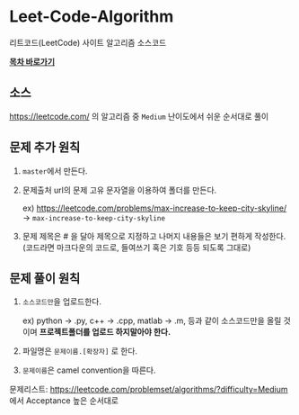 # Leet-Code-Algorithm
리트코드(LeetCode) 사이트 알고리즘 소스코드

**[목차 바로가기](https://github.com/byungyeon89/Leet-Code-Algorithm/blob/master/chart.md)**

## 소스

https://leetcode.com/ 의 알고리즘 중 `Medium` 난이도에서 쉬운 순서대로 풀이

## 문제 추가 원칙

1. `master`에서 만든다.

2. 문제출처 url의 문제 고유 문자열을 이용하여 폴더를 만든다.

    ex) https://leetcode.com/problems/max-increase-to-keep-city-skyline/
         -> `max-increase-to-keep-city-skyline`
         
3. 문제 제목은 # 을 달아 제목으로 지정하고 나머지 내용들은 보기 편하게 작성한다.(코드라면 마크다운의 코드로, 들여쓰기 혹은 기호 등등 되도록 그대로)

## 문제 풀이 원칙

1. `소스코드만`을 업로드한다.
    
    ex) python -> .py, c++ -> .cpp, matlab -> .m, 등과 같이 소스코드만을 올릴 것이며 **프로젝트폴더를 업로드 하지말아야 한다.**
    
2. 파일명은 `문제이름.[확장자]` 로 한다.

3. `문제이름`은 camel convention을 따른다.

문제리스트: https://leetcode.com/problemset/algorithms/?difficulty=Medium 에서 Acceptance 높은 순서대로
